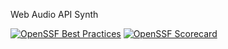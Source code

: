 Web Audio API Synth

[![OpenSSF Best Practices](https://www.bestpractices.dev/projects/8560/badge)](https://www.bestpractices.dev/projects/8560)
[![OpenSSF Scorecard](https://api.securityscorecards.dev/projects/github.com/{owner}/{repo}/badge)](https://securityscorecards.dev/viewer/?uri=github.com/{owner}/{repo})
